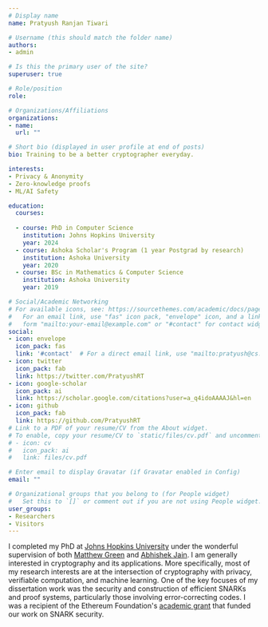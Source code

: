 ```yaml
---
# Display name
name: Pratyush Ranjan Tiwari

# Username (this should match the folder name)
authors:
- admin

# Is this the primary user of the site?
superuser: true

# Role/position
role: 

# Organizations/Affiliations
organizations:
- name: 
  url: ""

# Short bio (displayed in user profile at end of posts)
bio: Training to be a better cryptographer everyday.

interests:
- Privacy & Anonymity
- Zero-knowledge proofs 
- ML/AI Safety 

education:
  courses:
  
  - course: PhD in Computer Science
    institution: Johns Hopkins University
    year: 2024
  - course: Ashoka Scholar's Program (1 year Postgrad by research)
    institution: Ashoka University
    year: 2020
  - course: BSc in Mathematics & Computer Science
    institution: Ashoka University
    year: 2019

# Social/Academic Networking
# For available icons, see: https://sourcethemes.com/academic/docs/page-builder/#icons
#   For an email link, use "fas" icon pack, "envelope" icon, and a link in the
#   form "mailto:your-email@example.com" or "#contact" for contact widget.
social:
- icon: envelope
  icon_pack: fas
  link: '#contact'  # For a direct email link, use "mailto:pratyush@cs.jhu.edu".
- icon: twitter
  icon_pack: fab
  link: https://twitter.com/PratyushRT
- icon: google-scholar
  icon_pack: ai
  link: https://scholar.google.com/citations?user=a_q4idoAAAAJ&hl=en
- icon: github
  icon_pack: fab
  link: https://github.com/PratyushRT
# Link to a PDF of your resume/CV from the About widget.
# To enable, copy your resume/CV to `static/files/cv.pdf` and uncomment the lines below.
# - icon: cv
#   icon_pack: ai
#   link: files/cv.pdf

# Enter email to display Gravatar (if Gravatar enabled in Config)
email: ""

# Organizational groups that you belong to (for People widget)
#   Set this to `[]` or comment out if you are not using People widget.
user_groups:
- Researchers
- Visitors
---
```


I completed my PhD at [Johns Hopkins University](https://www.jhu.edu/) under the wonderful supervision of both [Matthew Green](https://isi.jhu.edu/~mgreen/) and [Abhishek Jain](https://www.cs.jhu.edu/~abhishek/). I am generally interested in cryptography and its applications. More specifically, most of my research interests are at the intersection of cryptography with privacy, verifiable computation, and machine learning. One of the key focuses of my dissertation work was the security and construction of efficient SNARKs and proof systems, particularly those involving error-correcting codes. I was a recipient of the Ethereum Foundation's [academic grant](https://blog.ethereum.org/2023/06/28/academic-grants-round-23) that funded our work on SNARK security.
